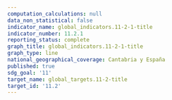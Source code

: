 ```yaml
---
computation_calculations: null
data_non_statistical: false
indicator_name: global_indicators.11-2-1-title
indicator_number: 11.2.1
reporting_status: complete
graph_title: global_indicators.11-2-1-title
graph_type: line
national_geographical_coverage: Cantabria y España
published: true
sdg_goal: '11'
target_name: global_targets.11-2-title
target_id: '11.2'
---
```

